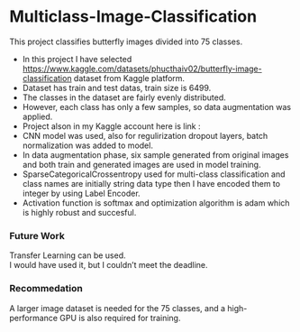 # Multiclass-Image-Classification
This project classifies butterfly images divided into 75 classes. <br>
- In this project I have selected https://www.kaggle.com/datasets/phucthaiv02/butterfly-image-classification dataset from Kaggle platform.<br>
- Dataset has train and test datas, train size is 6499.<br>
- The classes in the dataset are fairly evenly distributed.<br>
- However, each class has only a few samples, so data augmentation was applied.<br>
- Project alson in my Kaggle account here is link : <br>
- CNN model was used, also for regulirization dropout layers, batch normalization was added to model.<br>
- In data augmentation phase, six sample generated from original images and both train and generated images are used in model training.<br>
- SparseCategoricalCrossentropy used for multi-class classification and class names are initially string data type then I have encoded them to integer by using Label Encoder. <br>
- Activation function is softmax and optimization algorithm is adam which is highly robust and succesful.<br>
### Future Work
Transfer Learning can be used. <br>
I would have used it, but I couldn’t meet the deadline.<br>
### Recommedation
A larger image dataset is needed for the 75 classes, and a high-performance GPU is also required for training.<br>
